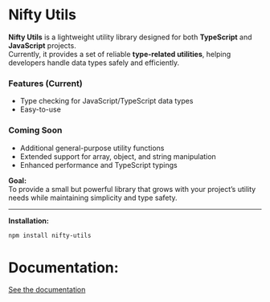 # Nifty Utils

**Nifty Utils** is a lightweight utility library designed for both **TypeScript** and **JavaScript** projects.  
Currently, it provides a set of reliable **type-related utilities**, helping developers handle data types safely and efficiently.  

### Features (Current)
- Type checking for JavaScript/TypeScript data types  
- Easy-to-use  

### Coming Soon
- Additional general-purpose utility functions  
- Extended support for array, object, and string manipulation  
- Enhanced performance and TypeScript typings  

**Goal:**  
To provide a small but powerful library that grows with your project’s utility needs while maintaining simplicity and type safety.

---

**Installation:**  
```bash
npm install nifty-utils
```

# Documentation: 
[See the documentation](./docs/globals.md)
